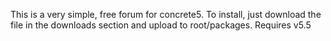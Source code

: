 This is a very simple, free forum for concrete5. To install, just download the file in the downloads section and upload to root/packages. Requires v5.5